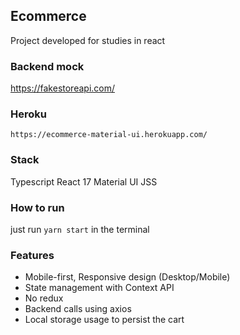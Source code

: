 ## Ecommerce

Project developed for studies in react

### Backend mock

https://fakestoreapi.com/

### Heroku

`https://ecommerce-material-ui.herokuapp.com/`

### Stack

Typescript
React 17
Material UI
JSS

### How to run

just run `yarn start` in the terminal

### Features

- Mobile-first, Responsive design (Desktop/Mobile)
- State management with Context API
- No redux
- Backend calls using axios
- Local storage usage to persist the cart
